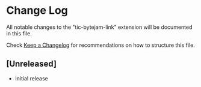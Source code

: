 # Change Log

All notable changes to the "tic-bytejam-link" extension will be documented in this file.

Check [Keep a Changelog](http://keepachangelog.com/) for recommendations on how to structure this file.

## [Unreleased]

- Initial release
